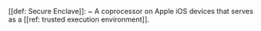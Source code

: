 [[def: Secure Enclave]]:
~ A coprocessor on Apple iOS devices that serves as a [[ref: trusted execution environment]].


